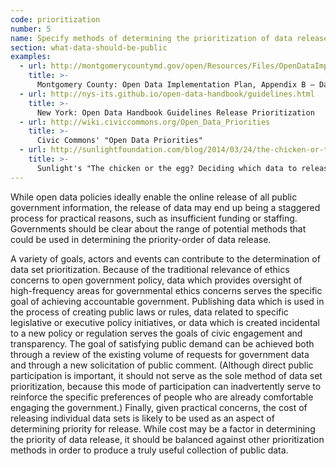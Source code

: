 ```yaml
---
code: prioritization
number: 5
name: Specify methods of determining the prioritization of data release
section: what-data-should-be-public
examples:
  - url: http://montgomerycountymd.gov/open/Resources/Files/OpenDataImplementationPlan_FY14.pdf
    title: >-
      Montgomery County: Open Data Implementation Plan, Appendix B – Dataset Scoring Methodology and Outreach
  - url: http://nys-its.github.io/open-data-handbook/guidelines.html
    title: >-
      New York: Open Data Handbook Guidelines Release Prioritization
  - url: http://wiki.civiccommons.org/Open_Data_Priorities
    title: >-
      Civic Commons' "Open Data Priorities"
  - url: http://sunlightfoundation.com/blog/2014/03/24/the-chicken-or-the-egg-deciding-which-data-to-release-first/
    title: >-
      Sunlight's "The chicken or the egg? Deciding which data to release first"
---
```


<p>While open data policies ideally enable the online release of all public government information, the release of data may end up being a staggered process for practical reasons, such as insufficient funding or staffing. Governments should be clear about the range of potential methods that could be used in determining the priority-order of data release.</p>
<p>A variety of goals, actors and events can contribute to the determination of data set prioritization. Because of the traditional relevance of ethics concerns to open government policy, data which provides oversight of high-frequency areas for governmental ethics concerns serves the specific goal of achieving accountable government. Publishing data which is used in the process of creating public laws or rules, data related to specific legislative or executive policy initiatives, or data which is created incidental to a new policy or regulation serves the goals of civic engagement and transparency. The goal of satisfying public demand can be achieved both through a review of the existing volume of requests for government data and through a new solicitation of public comment. (Although direct public participation is important, it should not serve as the sole method of data set prioritization, because this mode of participation can inadvertently serve to reinforce the specific preferences of people who are already comfortable engaging the government.) Finally, given practical concerns, the cost of releasing individual data sets is likely to be used as an aspect of determining priority for release. While cost may be a factor in determining the priority of data release, it should be balanced against other prioritization methods in order to produce a truly useful collection of public data.</p>
